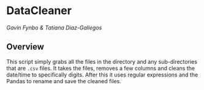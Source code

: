 # DataCleaner
*Gavin Fynbo & Tatiana Diaz-Gallegos*

## Overview
This script simply grabs all the files in the directory and any sub-directories that are
`.csv` files. It takes the files, removes a few columns and cleans the date/time to specifically
digits. After this it uses regular expressions and the Pandas to rename and save the cleaned files.
